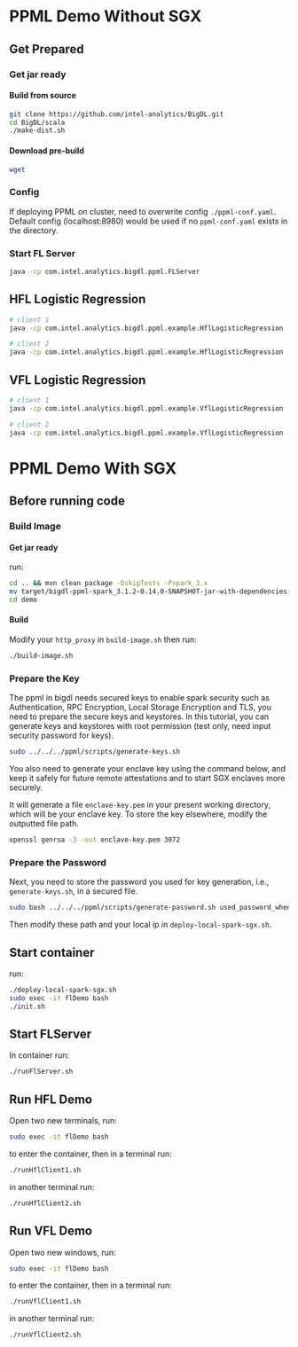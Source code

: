 # PPML Demo Without SGX

## Get Prepared
### Get jar ready
#### Build from source
```bash
git clone https://github.com/intel-analytics/BigDL.git
cd BigDL/scala
./make-dist.sh
```
#### Download pre-build
```bash
wget
```
### Config
If deploying PPML on cluster, need to overwrite config `./ppml-conf.yaml`. Default config (localhost:8980) would be used if no `ppml-conf.yaml` exists in the directory.
### Start FL Server
```bash
java -cp com.intel.analytics.bigdl.ppml.FLServer
```
## HFL Logistic Regression
```bash
# client 1
java -cp com.intel.analytics.bigdl.ppml.example.HflLogisticRegression -d data/diabetes-hfl-1.csv

# client 2
java -cp com.intel.analytics.bigdl.ppml.example.HflLogisticRegression -d data/diabetes-hfl-2.csv
```
## VFL Logistic Regression
```bash
# client 1
java -cp com.intel.analytics.bigdl.ppml.example.VflLogisticRegression -d data/diabetes-vfl-1.csv

# client 2
java -cp com.intel.analytics.bigdl.ppml.example.VflLogisticRegression -d data/diabetes-vfl-2.csv
```


# PPML Demo With SGX

## Before running code

### Build Image
#### Get jar ready
run:
```bash
cd .. && mvn clean package -DskipTests -Pspark_3.x
mv target/bigdl-ppml-spark_3.1.2-0.14.0-SNAPSHOT-jar-with-dependencies.jar demo
cd demo
```

#### Build
Modify your `http_proxy` in `build-image.sh` then run:
```bash
./build-image.sh
```

### Prepare the Key

The ppml in bigdl needs secured keys to enable spark security such as Authentication, RPC Encryption, Local Storage Encryption and TLS, you need to prepare the secure keys and keystores. In this tutorial, you can generate keys and keystores with root permission (test only, need input security password for keys).

```bash
sudo ../../../ppml/scripts/generate-keys.sh
```

You also need to generate your enclave key using the command below, and keep it safely for future remote attestations and to start SGX enclaves more securely.

It will generate a file `enclave-key.pem` in your present working directory, which will be your enclave key. To store the key elsewhere, modify the outputted file path.

```bash
openssl genrsa -3 -out enclave-key.pem 3072
```

### Prepare the Password

Next, you need to store the password you used for key generation, i.e., `generate-keys.sh`, in a secured file.

```bash
sudo bash ../../../ppml/scripts/generate-password.sh used_password_when_generate_keys
```

Then modify these path and your local ip in `deploy-local-spark-sgx.sh`.

## Start container
run:
```bash
./deploy-local-spark-sgx.sh
sudo exec -it flDemo bash
./init.sh
```

## Start FLServer
In container run:
```bash
./runFlServer.sh
```

## Run HFL Demo
Open two new terminals, run:
```bash
sudo exec -it flDemo bash
```
to enter the container, then in a terminal run:
```bash
./runHflClient1.sh
```
in another terminal run:
```bash
./runHflClient2.sh
```

## Run VFL Demo
Open two new windows, run:
```bash
sudo exec -it flDemo bash
```
to enter the container, then in a terminal run:
```bash
./runVflClient1.sh
```
in another terminal run:
```bash
./runVflClient2.sh
```

